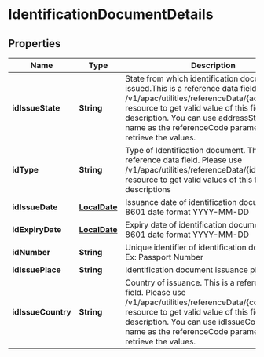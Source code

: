 # IdentificationDocumentDetails

## Properties
Name | Type | Description | Notes
------------ | ------------- | ------------- | -------------
**idIssueState** | **String** | State from which identification document was issued.This is a reference data field. Please use /v1/apac/utilities/referenceData/{addressState} resource to get valid value of this field with description. You can use addressState field name as the referenceCode parameter to retrieve the values. |  [optional]
**idType** | **String** | Type of Identification document. This is a reference data field. Please use /v1/apac/utilities/referenceData/{idType} resource to get valid values of this field with descriptions |  [optional]
**idIssueDate** | [**LocalDate**](LocalDate.md) | Issuance date of identification document in ISO 8601 date format YYYY-MM-DD |  [optional]
**idExpiryDate** | [**LocalDate**](LocalDate.md) | Expiry date of identification document in ISO 8601 date format YYYY-MM-DD |  [optional]
**idNumber** | **String** | Unique identifier of identification document. Ex: Passport Number |  [optional]
**idIssuePlace** | **String** | Identification document issuance place |  [optional]
**idIssueCountry** | **String** | Country of issuance. This is a reference data field. Please use /v1/apac/utilities/referenceData/{country} resource to get valid value of this field with description. You can use idIssueCountry field name as the referenceCode parameter to retrieve the values. |  [optional]
